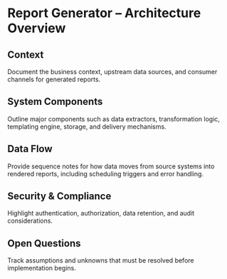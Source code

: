 # Report Generator – Architecture Overview

## Context
Document the business context, upstream data sources, and consumer channels for generated reports.

## System Components
Outline major components such as data extractors, transformation logic, templating engine, storage, and delivery mechanisms.

## Data Flow
Provide sequence notes for how data moves from source systems into rendered reports, including scheduling triggers and error handling.

## Security & Compliance
Highlight authentication, authorization, data retention, and audit considerations.

## Open Questions
Track assumptions and unknowns that must be resolved before implementation begins.
